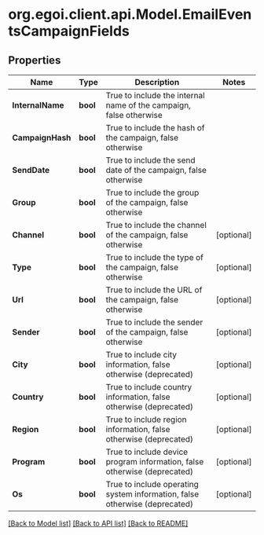 
# org.egoi.client.api.Model.EmailEventsCampaignFields

## Properties

Name | Type | Description | Notes
------------ | ------------- | ------------- | -------------
**InternalName** | **bool** | True to include the internal name of the campaign, false otherwise | 
**CampaignHash** | **bool** | True to include the hash of the campaign, false otherwise | 
**SendDate** | **bool** | True to include the send date of the campaign, false otherwise | 
**Group** | **bool** | True to include the group of the campaign, false otherwise | 
**Channel** | **bool** | True to include the channel of the campaign, false otherwise | [optional] 
**Type** | **bool** | True to include the type of the campaign, false otherwise | [optional] 
**Url** | **bool** | True to include the URL of the campaign, false otherwise | [optional] 
**Sender** | **bool** | True to include the sender of the campaign, false otherwise | [optional] 
**City** | **bool** | True to include city information, false otherwise (deprecated) | [optional] 
**Country** | **bool** | True to include country information, false otherwise (deprecated) | [optional] 
**Region** | **bool** | True to include region information, false otherwise (deprecated) | [optional] 
**Program** | **bool** | True to include device program information, false otherwise (deprecated) | [optional] 
**Os** | **bool** | True to include operating system information, false otherwise (deprecated) | [optional] 

[[Back to Model list]](../README.md#documentation-for-models)
[[Back to API list]](../README.md#documentation-for-api-endpoints)
[[Back to README]](../README.md)


